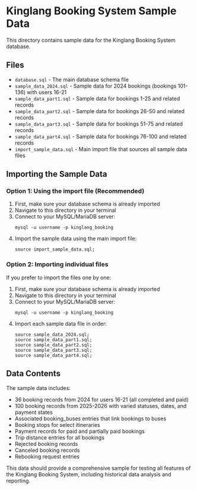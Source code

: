 # Kinglang Booking System Sample Data

This directory contains sample data for the Kinglang Booking System database. 

## Files

- `database.sql` - The main database schema file
- `sample_data_2024.sql` - Sample data for 2024 bookings (bookings 101-136) with users 16-21
- `sample_data_part1.sql` - Sample data for bookings 1-25 and related records
- `sample_data_part2.sql` - Sample data for bookings 26-50 and related records
- `sample_data_part3.sql` - Sample data for bookings 51-75 and related records
- `sample_data_part4.sql` - Sample data for bookings 76-100 and related records
- `import_sample_data.sql` - Main import file that sources all sample data files

## Importing the Sample Data

### Option 1: Using the import file (Recommended)

1. First, make sure your database schema is already imported
2. Navigate to this directory in your terminal
3. Connect to your MySQL/MariaDB server:
   ```
   mysql -u username -p kinglang_booking
   ```
4. Import the sample data using the main import file:
   ```
   source import_sample_data.sql;
   ```

### Option 2: Importing individual files

If you prefer to import the files one by one:

1. First, make sure your database schema is already imported
2. Navigate to this directory in your terminal
3. Connect to your MySQL/MariaDB server:
   ```
   mysql -u username -p kinglang_booking
   ```
4. Import each sample data file in order:
   ```
   source sample_data_2024.sql;
   source sample_data_part1.sql;
   source sample_data_part2.sql;
   source sample_data_part3.sql;
   source sample_data_part4.sql;
   ```

## Data Contents

The sample data includes:
- 36 booking records from 2024 for users 16-21 (all completed and paid)
- 100 booking records from 2025-2026 with varied statuses, dates, and payment states
- Associated booking_buses entries that link bookings to buses
- Booking stops for select itineraries
- Payment records for paid and partially paid bookings
- Trip distance entries for all bookings
- Rejected booking records
- Canceled booking records
- Rebooking request entries

This data should provide a comprehensive sample for testing all features of the Kinglang Booking System, including historical data analysis and reporting. 